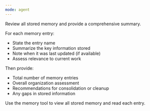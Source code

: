 ```yaml
---
mode: agent
---
```


Review all stored memory and provide a comprehensive summary.

For each memory entry:
- State the entry name
- Summarize the key information stored
- Note when it was last updated (if available)
- Assess relevance to current work

Then provide:
- Total number of memory entries
- Overall organization assessment
- Recommendations for consolidation or cleanup
- Any gaps in stored information

Use the memory tool to view all stored memory and read each entry.
